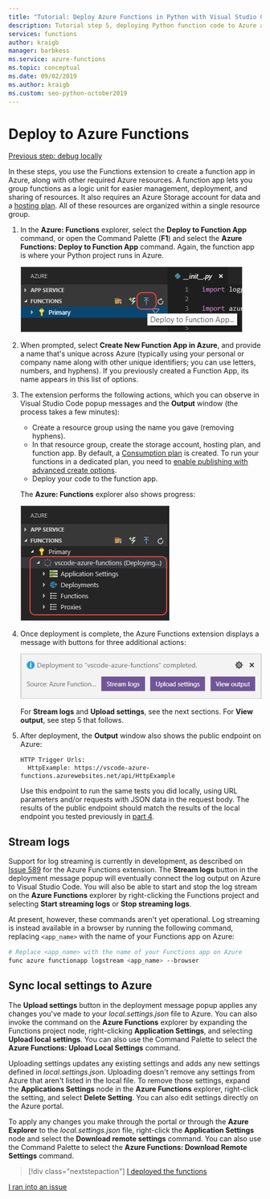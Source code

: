 ```yaml
---
title: "Tutorial: Deploy Azure Functions in Python with Visual Studio Code"
description: Tutorial step 5, deploying Python function code to Azure and learning how to stream logs and sync settings between a local project and Azure.
services: functions
author: kraigb
manager: barbkess
ms.service: azure-functions
ms.topic: conceptual
ms.date: 09/02/2019
ms.author: kraigb
ms.custom: seo-python-october2019
---
```


# Deploy to Azure Functions

[Previous step: debug locally](tutorial-vs-code-serverless-python-04.md)

In these steps, you use the Functions extension to create a function app in Azure, along with other required Azure resources. A function app lets you group functions as a logic unit for easier management, deployment, and sharing of resources. It also requires an Azure Storage account for data and a [hosting plan](/azure/azure-functions/functions-scale#hosting-plan-support). All of these resources are organized within a single resource group.

1. In the **Azure: Functions** explorer, select the **Deploy to Function App** command, or open the Command Palette (**F1**) and select the **Azure Functions: Deploy to Function App** command. Again, the function app is where your Python project runs in Azure.

    ![Deploy to Function App command](media/tutorial-vs-code-serverless-python/deploy-command.png)

1. When prompted, select **Create New Function App in Azure**, and provide a name that's unique across Azure (typically using your personal or company name along with other unique identifiers; you can use letters, numbers, and hyphens). If you previously created a Function App, its name appears in this list of options.

1. The extension performs the following actions, which you can observe in Visual Studio Code popup messages and the **Output** window (the process takes a few minutes):

    - Create a resource group using the name you gave (removing hyphens).
    - In that resource group, create the storage account, hosting plan, and function app. By default, a [Consumption plan](/azure/azure-functions/functions-scale#consumption-plan) is created. To run your functions in a dedicated plan, you need to [enable publishing with advanced create options](/azure/azure-functions/functions-develop-vs-code).
    - Deploy your code to the function app.

    The **Azure: Functions** explorer also shows progress:

    ![Deployment progress indicator in the Azure: Functions explorer](media/tutorial-vs-code-serverless-python/deploy-progress.png)

1. Once deployment is complete, the Azure Functions extension displays a message with buttons for three additional actions:

    ![Message indicating successful deployment with additional actions](media/tutorial-vs-code-serverless-python/deployment-popup.png)

    For **Stream logs** and **Upload settings**, see the next sections. For **View output**, see step 5 that follows.

1. After deployment, the **Output** window also shows the public endpoint on Azure:

    ```output
    HTTP Trigger Urls:
      HttpExample: https://vscode-azure-functions.azurewebsites.net/api/HttpExample
    ```

    Use this endpoint to run the same tests you did locally, using URL parameters and/or requests with JSON data in the request body. The results of the public endpoint should match the results of the local endpoint you tested previously in [part 4](tutorial-vs-code-serverless-python-04.md).

## Stream logs

Support for log streaming is currently in development, as described on [Issue 589](https://github.com/microsoft/vscode-azurefunctions/issues/589) for the Azure Functions extension. The **Stream logs** button in the deployment message popup will eventually connect the log output on Azure to Visual Studio Code. You will also be able to start and stop the log stream on the **Azure Functions** explorer by right-clicking the Functions project and selecting **Start streaming logs** or **Stop streaming logs**.

At present, however, these commands aren't yet operational. Log streaming is instead available in a browser by running the following command, replacing `<app_name>` with the name of your Functions app on Azure:

```bash
# Replace <app_name> with the name of your Functions app on Azure
func azure functionapp logstream <app_name> --browser
```

## Sync local settings to Azure

The **Upload settings** button in the deployment message popup applies any changes you've made to your *local.settings.json* file to Azure. You can also invoke the command on the **Azure Functions** explorer by expanding the Functions project node, right-clicking **Application Settings**, and selecting **Upload local settings**. You can also use the Command Palette to select the **Azure Functions: Upload Local Settings** command.

Uploading settings updates any existing settings and adds any new settings defined in *local.settings.json*. Uploading doesn't remove any settings from Azure that aren't listed in the local file. To remove those settings, expand the **Applications Settings** node in the **Azure Functions** explorer, right-click the setting, and select **Delete Setting**. You can also edit settings directly on the Azure portal.

To apply any changes you make through the portal or through the **Azure Explorer** to the *local.settings.json* file, right-click the **Application Settings** node and select the **Download remote settings** command. You can also use the Command Palette to select the **Azure Functions: Download Remote Settings** command.

> [!div class="nextstepaction"]
> [I deployed the functions](tutorial-vs-code-serverless-python-06.md)

[I ran into an issue](https://www.research.net/r/PWZWZ52?tutorial=vscode-functions-python&step=05-deploy)
